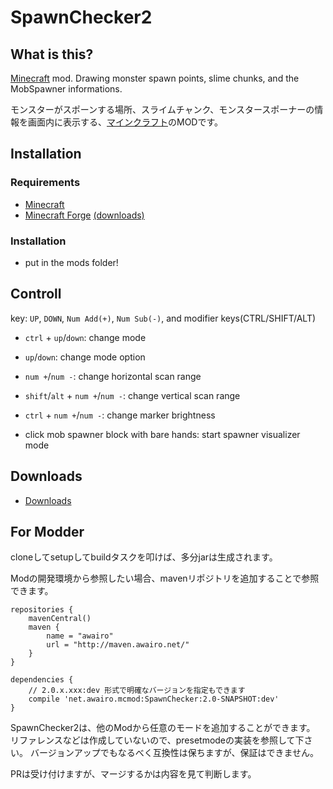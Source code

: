 SpawnChecker2
================================================================================================

What is this?
---------------------------------------------------------------------------
[Minecraft](http://minecraft.net/) mod. Drawing monster spawn points, slime chunks, and the MobSpawner informations.

モンスターがスポーンする場所、スライムチャンク、モンスタースポーナーの情報を画面内に表示する、[マインクラフト](http://minecraft.net/)のMODです。

Installation
---------------------------------------------------------------------------

### Requirements
* [Minecraft](https://minecraft.net)
* [Minecraft Forge](http://minecraftforge.net/) [(downloads)](http://files.minecraftforge.net/)

### Installation
* put in the mods folder!

Controll
---------------------------------------------------------------------------
key: `UP`, `DOWN`, `Num Add(+)`, `Num Sub(-)`, and modifier keys(CTRL/SHIFT/ALT)

- `ctrl` + `up`/`down`: change mode
- `up`/`down`: change mode option
- `num +`/`num -`: change horizontal scan range
- `shift`/`alt` + `num +`/`num -`: change vertical scan range
- `ctrl` + `num +`/`num -`: change marker brightness

- click mob spawner block with bare hands: start spawner visualizer mode 

Downloads
---------------------------------------------------------------------------
* [Downloads](http://goo.gl/Hkp2d)

For Modder
---------------------------------------------------------------------------

cloneしてsetupしてbuildタスクを叩けば、多分jarは生成されます。

Modの開発環境から参照したい場合、mavenリポジトリを追加することで参照できます。

	repositories {
	    mavenCentral()
	    maven {
	        name = "awairo"
	        url = "http://maven.awairo.net/"
	    }
	}
	
	dependencies {
	    // 2.0.x.xxx:dev 形式で明確なバージョンを指定もできます
	    compile 'net.awairo.mcmod:SpawnChecker:2.0-SNAPSHOT:dev'
	}


SpawnChecker2は、他のModから任意のモードを追加することができます。
リファレンスなどは作成していないので、presetmodeの実装を参照して下さい。
バージョンアップでもなるべく互換性は保ちますが、保証はできません。

PRは受け付けますが、マージするかは内容を見て判断します。

